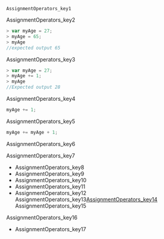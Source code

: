```ngMeta
AssignmentOperators_key1
```

AssignmentOperators_key2
```javascript
> var myAge = 27;
> myAge = 65;
> myAge
//expected output 65
```
AssignmentOperators_key3


```javascript
> var myAge = 27;
> myAge += 1;
> myAge
//Expected output 28
```
AssignmentOperators_key4


```javascript
myAge += 1;
```
AssignmentOperators_key5
```javascript
myAge += myAge + 1;
```
AssignmentOperators_key6


AssignmentOperators_key7


* AssignmentOperators_key8
* AssignmentOperators_key9
* AssignmentOperators_key10
* AssignmentOperators_key11
* AssignmentOperators_key12
AssignmentOperators_key13[AssignmentOperators_key14](https://developer.mozilla.org/en-US/docs/Web/JavaScript/Reference/`Operators`/Assignment_`Operators`)
AssignmentOperators_key15

AssignmentOperators_key16
- AssignmentOperators_key17
